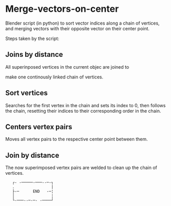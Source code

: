 # Merge-vectors-on-center
Blender script (in python) to sort vector indices along a chain of vertices, and merging vectors with their opposite vector on their center point.

Steps taken by the script:
## Joins by distance
  All superinposed vertices in the current objec are joined to

  make one continously linked chain of vertices.

## Sort vertices
  Searches for the first vertex in the chain and sets its index
  to 0, then follows the chain, resetting their indices to their
  corresponding order in the chain.

## Centers vertex pairs
  Moves all vertex pairs to the respective center point between
  them.

## Join by distance
  The now superimposed vertex pairs are welded to clean up the
  chain of vertices.

```
   ┌- -─────-───--─-┐
   .                |
   ├-─      END   -─¦
   │                ¦
   └-───--─-─- -────┘
```
